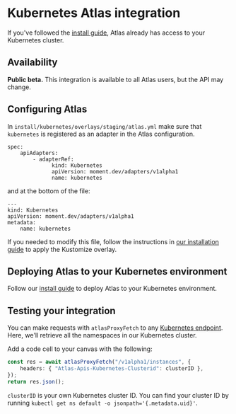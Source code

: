 # Kubernetes Atlas integration

If you've followed the [install guide][install], Atlas already has access to your Kubernetes cluster.

## Availability

**Public beta.** This integration is available to all Atlas users, but the API may change.

## Configuring Atlas

In `install/kubernetes/overlays/staging/atlas.yml` make sure that `kubernetes` is registered as an adapter in the Atlas configuration.

```
spec:
    apiAdapters:
        - adapterRef:
              kind: Kubernetes
              apiVersion: moment.dev/adapters/v1alpha1
              name: kubernetes
```

and at the bottom of the file:

```
---
kind: Kubernetes
apiVersion: moment.dev/adapters/v1alpha1
metadata:
    name: kubernetes
```

If you needed to modify this file, follow the instructions in [our installation guide](install) to apply the Kustomize overlay.

## Deploying Atlas to your Kubernetes environment

Follow our [install guide][install] to deploy Atlas to your Kubernetes environment.

## Testing your integration

You can make requests with `atlasProxyFetch` to any [Kubernetes endpoint][kapi].
Here, we'll retrieve all the namespaces in our Kubernetes cluster.

Add a code cell to your canvas with the following:

```typescript
const res = await atlasProxyFetch("/v1alpha1/instances", {
    headers: { "Atlas-Apis-Kubernetes-Clusterid": clusterID },
});
return res.json();
```

`clusterID` is your own Kubernetes cluster ID.
You can find your cluster ID by running `kubectl get ns default -o jsonpath='{.metadata.uid}'`.

[kapi]: https://kubernetes.io/docs/reference/generated/kubernetes-api/
[install]: atlas-docs/Installations/kubernetes.md
